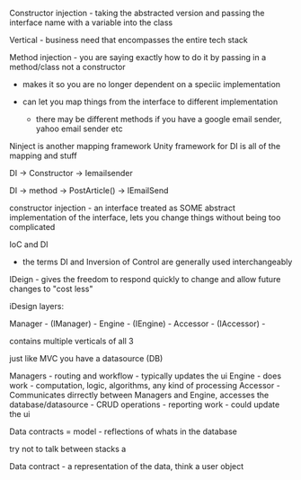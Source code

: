 Constructor injection - taking the abstracted version and passing the interface name with a variable into the class

Vertical - business need that encompasses the entire tech stack

Method injection - you are saying exactly how to do it by passing in a method/class not a constructor

- makes it so you are no longer dependent on a speciic implementation 

- can let you map things from the interface to different implementation 
    - there may be different methods if you have a google email sender, yahoo email sender etc

Ninject is another mapping framework
Unity framework for DI is all of the mapping and stuff

DI -> Constructor -> Iemailsender

DI -> method -> PostArticle() -> IEmailSend 

constructor injection - an interface treated as SOME abstract implementation of the interface, lets you change things without being too complicated

IoC and DI
- the terms DI and Inversion of Control are generally used interchangeably 

IDeign - gives the freedom to respond quickly to change and allow future changes to "cost less"

iDesign layers:

Manager - (IManager) - 
Engine - (IEngine) - 
Accessor - (IAccessor) - 

contains multiple verticals of all 3

just like MVC you have a datasource (DB)

Managers - routing and workflow - typically updates the ui
Engine - does work - computation, logic, algorithms, any kind of processing 
Accessor - Communicates dirrectly between Managers and Engine, accesses the database/datasource - CRUD operations - reporting work - could update the ui

Data contracts = model - reflections of whats in the database


try not to talk between stacks
a

Data contract - a representation of the data, think a user object

